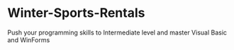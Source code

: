 # Winter-Sports-Rentals
Push your programming skills to Intermediate level and master Visual Basic and WinForms
